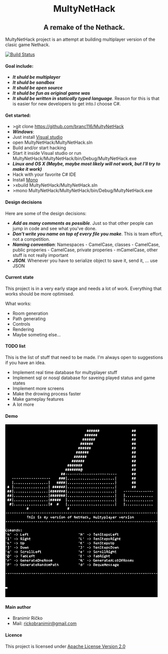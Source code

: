 <h1 align="center"> MultyNetHack </h1>

<h2 align="center">A remake of the Nethack.</h4>

MultyNetHack project is an attempt at building multiplayer version of the clasic game Nethack.

[![Build Status](https://travis-ci.org/branc116/MultyNetHack.svg?branch=master)](https://travis-ci.org/branc116/MultyNetHack)

#### Goal include:
* ***It shuld be multiplayer***
* ***It shuld be sandbox***
* ***It shuld be open source***
* ***It shuld be fun as original game was***
* ***It shuld be written in statically typed language***. 
Reason for this is that is easier for new developers to get into.I choose C#.

#### Get started:
* \>git clone https://github.com/branc116/MultyNetHack
* ***Windows***: 
 * Just install [Visual studio](https://www.visualstudio.com/en-us/products/visual-studio-community-vs.aspx) 
 * open MultyNetHack/MultyNetHack.sln  
 * Build and/or start hacking
 * Start it inside Visual studio or run MultyNetHack/MultyNetHack/bin/Debug/MultyNetHack.exe
* ***Linux and OS X (Maybe, maybe most likely will not work, but I'll try to make it work)***
 * Hack with your favorite C# IDE
 * Install [Mono](http://www.mono-project.com/download/)
 * \>xbuild MultyNetHack/MultyNetHack.sln
 * \>mono MultyNetHack/MultyNetHack/bin/Debug/MultyNetHack.exe

#### Design decisions
Here are some of the design decisions:
* ***Add as many comments as possible***. Just so that other people can jump in code and see what you've done.
* ***Don't write you name on top of every file you make***. This is team effort, not a competition.
* ***Naming convention***: Namespaces - CamelCase, classes - CamelCase, public properies - CamelCase, private properies - mCamelCase, other stuff is not really important
* ***JSON***. Whenever you have to serialize object to save it, send it, ... use JSON

#### Current state
This project is in a very early stage and needs a lot of work. Everything that works should be more optimised.

What works:
* Room generation
* Path generating
* Controls
* Rendering
* Maybe someting else...

#### TODO list
This is the list of stuff that need to be made. I'm always open to suggestions if you have an idea.
* Implement real time database for multyplayer stuff
* Implement sql or nosql database for saveing played status and game states
* Implement more screens
* Make the drowing process faster
* Make gameplay features
* A lot more

#### Demo
![Alt text](imgs/demo.gif)

#### Main author
* Branimir Ričko
* Mail: rickobranimir@gmail.com
 
#### Licence
This project is licensed under [Apache License Version 2.0](LICENSE.md)
